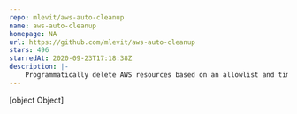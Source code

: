 ```yaml
---
repo: mlevit/aws-auto-cleanup
name: aws-auto-cleanup
homepage: NA
url: https://github.com/mlevit/aws-auto-cleanup
stars: 496
starredAt: 2020-09-23T17:18:38Z
description: |-
    Programmatically delete AWS resources based on an allowlist and time to live (TTL) settings
---
```


[object Object]
